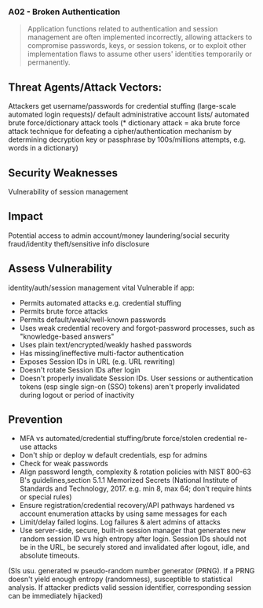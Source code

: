### A02 - Broken Authentication
>Application functions related to authentication and session management are often implemented incorrectly, allowing attackers to compromise passwords, keys, or session tokens, or to exploit other implementation flaws to assume other users' identities temporarily or permanently.

## Threat Agents/Attack Vectors:
Attackers get username/passwords for credential stuffing (large-scale automated login requests)/ default administrative account lists/ automated brute force/dictionary attack tools
(* dictionary attack = aka brute force attack technique for defeating a cipher/authentication mechanism by determining decryption key or passphrase by 100s/millions attempts, e.g. words in a dictionary)

## Security Weaknesses
Vulnerability of session management

## Impact
Potential access to admin account/money laundering/social security fraud/identity theft/sensitive info disclosure


## Assess Vulnerability
identity/auth/session management vital
Vulnerable if app:
- Permits automated attacks e.g. credential stuffing
- Permits brute force attacks
- Permits default/weak/well-known passwords
- Uses weak credential recovery and forgot-password processes, such as "knowledge-based answers"
- Uses plain text/encrypted/weakly hashed passwords
- Has missing/ineffective multi-factor authentication
- Exposes Session IDs in URL (e.g. URL rewriting)
- Doesn't rotate Session IDs after login
- Doesn't properly invalidate Session IDs. User sessions or authentication tokens (esp single sign-on (SSO) tokens) aren't properly invalidated during logout or period of inactivity

## Prevention
- MFA vs automated/credential stuffing/brute force/stolen credential re-use attacks
- Don't ship or deploy w default credentials, esp for admins
- Check for weak passwords
- Align password length, complexity & rotation policies with NIST 800-63 B's guidelines,section 5.1.1 Memorized Secrets (National Institute of Standards and Technology, 2017. e.g. min 8, max 64; don't require hints or special rules)
- Ensure registration/credential recovery/API pathways hardened vs account enumeration attacks by using same messages for each
- Limit/delay failed logins. Log failures & alert admins of attacks
- Use server-side, secure, built-in session manager that generates new random session ID ws high entropy after login. Session IDs should not be in the URL, be securely stored and invalidated after logout, idle, and absolute timeouts.

(SIs usu. generated w pseudo-random number generator (PRNG). If a PRNG doesn't yield enough entropy (randomness), susceptible to statistical analysis. If attacker predicts valid session identifier, corresponding session can be immediately hijacked)

